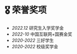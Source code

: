 # 🎖 荣誉奖项
- *2022.12*   研究生入学奖学金  
- *2022-10*   中国互联网+国赛金奖 
- *2020-2022*   三好学生
- *2020-2022*   校级奖学金
